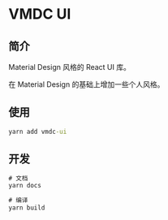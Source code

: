 # VMDC UI

## 简介

Material Design 风格的 React UI 库。

在 Material Design 的基础上增加一些个人风格。

## 使用

``` cmd
yarn add vmdc-ui
```

## 开发

``` cmd
# 文档
yarn docs

# 编译
yarn build
```
